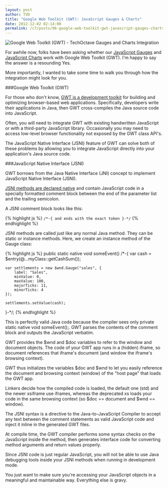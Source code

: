 ```yaml
---
layout: post
author: TVD
title: "Google Web Toolkit (GWT): JavaScript Gauges & Charts"
date: 2012-12-02 02:14:00
permalink: /c7/posts/96-google-web-toolkit-gwt-javascript-gauges-charts
---
```


<img src="http://techoctave.com/c7/static/gwt-techoctave-gauges-charts.png" alt="Google Web Toolkit (GWT) - TechOctave Gauges and Charts Integration"/>

For awhile now, folks have been asking whether our [JavaScript Gauges][1] and [JavaScript Charts][2] work with Google Web Toolkit (GWT). I'm happy to say the answer is a resounding Yes.

More importantly, I wanted to take some time to walk you through how the integration might look for you.

###Google Web Toolkit (GWT)

For those who don't know, [GWT is a development toolkit][3] for building and optimizing browser-based web applications. Specifically, developers write their applications in Java, then GWT cross-compiles the Java source code into JavaScript.


Often, you will need to integrate GWT with existing handwritten JavaScript or with a third-party JavaScript library. Occasionally you may need to access low-level browser functionality not exposed by the GWT class API's.

The JavaScript Native Interface (JSNI) feature of GWT can solve both of these problems by allowing you to integrate JavaScript directly into your application's Java source code.

###JavaScript Native Interface (JSNI)

GWT borrows from the Java Native Interface (JNI) concept to implement JavaScript Native Interface (JSNI).

[JSNI methods are declared native][4] and contain JavaScript code in a specially formatted comment block between the end of the parameter list and the trailing semicolon. 

A JSNI comment block looks like this:

{% highlight js %}
`/*-{ and ends with the exact token }-*/`
{% endhighlight %}

JSNI methods are called just like any normal Java method. They can be static or instance methods. Here, we create an instance method of the Gauge class:

{% highlight js %}
public static native void someEvent() /*-{
	var cash = $entry(@...myClass::getCashSum());

	var settlements = new $wnd.Gauge("sales", { 
		label: "Sales", 
		minValue: 0, 
		maxValue: 100, 
		majorTicks: 11, 
		minorTicks: 4 
	});

	settlements.setValue(cash);

}-*/;
{% endhighlight %}

This is perfectly valid Java code because the compiler sees only private static native void someEvent();. GWT parses the contents of the comment block and outputs the JavaScript verbatim.

GWT provides the $wnd and $doc variables to refer to the window and document objects. The code of your GWT app runs in a (hidden) iframe, so document references that iframe's document (and window the iframe's browsing context).

GWT thus initializes the variables $doc and $wnd to let you easily reference the document and browsing context (window) of the "host page" that loads the GWT app.

Linkers decide how the compiled code is loaded, the default one (std) and the newer xsiframe use iframes, whereas the deprecated xs loads your code in the same browsing context (so $doc == document and $wnd == window).

The JSNI syntax is a directive to the Java-to-JavaScript Compiler to accept any text between the comment statements as valid JavaScript code and inject it inline in the generated GWT files.

At compile time, the GWT compiler performs some syntax checks on the JavaScript inside the method, then generates interface code for converting method arguments and return values properly.

Since JSNI code is just regular JavaScript, you will not be able to use Java debugging tools inside your JSNI methods when running in development mode.

You just want to make sure you're accessing your JavaScript objects in a meaningful and maintainable way. Everything else is gravy.


  [1]: http://techoctave.com/gauges
  [2]: http://techoctave.com/charts
  [3]: http://googlewebtoolkit.blogspot.com/2008/07/getting-to-really-know-gwt-part-1-jsni.html
  [4]: http://www.ibm.com/developerworks/web/library/j-ajax4/
